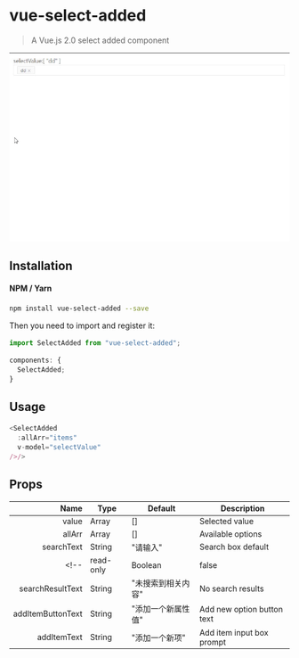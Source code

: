 # vue-select-added

> A Vue.js 2.0 select added component

<p align="center">
  <img src="demo.gif" width="750" alt="test"/>
</p>

## Installation

#### NPM / Yarn

```bash
npm install vue-select-added --save
```

Then you need to import and register it:

```js
import SelectAdded from "vue-select-added";
```

```js
components: {
  SelectAdded;
}
```

## Usage

```js
<SelectAdded
  :allArr="items"
  v-model="selectValue"
/>/>
```

## Props
| Name | Type | Default | Description |
| ---:| --- | ---| --- |
| value | Array | [] | Selected value |
| allArr | Array | [] | Available options |
| searchText | String | "请输入" | Search box default |
<!-- | read-only | Boolean | false | Set input to readonly | -->
| searchResultText | String | "未搜索到相关内容" | No search results |
| addItemButtonText | String | "添加一个新属性值" | Add new option button text |
| addItemText | String | "添加一个新项" | Add item input box prompt |
